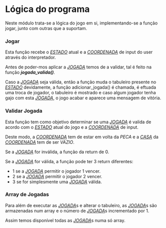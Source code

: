 # Lógica do programa

Neste módulo trata-se a lógica do jogo em si, implementando-se a função jogar, junto com outras que a suportam.

### Jogar
Esta função recebe o [*ESTADO*][estado] atual e a [*COORDENADA*][coordenada] de input do user através do interpretador.

Antes de poder-mos aplicar a [*JOGADA*][jogada] temos de a validar, tal é feito na função ***jogada_valida()***.

Caso a [*JOGADA*][jogada] seja válida, então a função muda o tabuleiro presente no [*ESTADO*][estado] devidamente, a função adicionar_jogada() é chamada, é eftuada uma troca de jogador, o tabuleiro é mostrado e caso algum jogador tenha gajo com esta [*JOGADA*][jogada], o jogo acabar e aparece uma mensagem de vitória.

### Validar Jogada
Esta função tem como objetivo determinar se uma [*JOGADA*][jogada] é valida de acordo com o [*ESTADO*][estado] atual do jogo e a [*COORDENADA*][coordenada]
de input. 

Deste modo, a [*COORDENADA*][coordenada] tem de estar em volta da *PECA* e a [*CASA*][casa] da [*COORDENADA*][coordenada] tem de ser *VAZIO*.

Se a [*JOGADA*][jogada] for inválida, a função da return de 0.

Se a [*JOGADA*][jogada] for válida, a função pode ter 3 return diferentes:
- 1 se a [*JOGADA*][jogada] permitir o jogador 1 vencer.
- 2 se a [*JOGADA*][jogada] permitir o jogador 2 vencer.
- 3 se for simplesmente uma [*JOGADA*][jogada] válida.

### Array de Jogadas
Para além de executar as [*JOGADA*][jogada]s e alterar o tabuleiro, as [*JOGADA*][jogada]s são armazenadas num array e o número de [*JOGADA*][jogada]s incrementado por 1.

Assim temos disponível todas as [*JOGADA*][jogada]s numa só array.

[jogada]: https://github.com/andreubita/li2-201920/blob/master/relatorios/guiao5/dados.md#jogada
[coordenada]: https://github.com/andreubita/li2-201920/blob/master/relatorios/guiao5/dados.md#coordenada
[casa]: https://github.com/andreubita/li2-201920/blob/master/relatorios/guiao5/dados.md#casa
[estado]: https://github.com/andreubita/li2-201920/blob/master/relatorios/guiao5/dados.md#estado